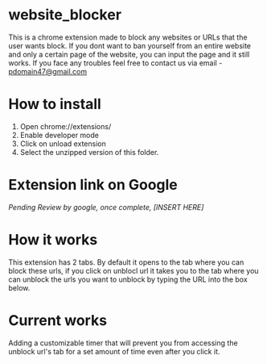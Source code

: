 # website_blocker
This is a chrome extension made to block any websites or URLs that the user wants block. If you dont want to ban yourself from an entire website and only a certain page of the website, you can input the page and it still works. If you face any troubles feel free to contact us via email - pdomain47@gmail.com


# How to install

1. Open chrome://extensions/
2. Enable developer mode
3. Click on unload extension
4. Select the unzipped version of this folder.

# Extension link on Google

*Pending Review by google, once complete, [INSERT HERE]*


# How it works
This extension has 2 tabs. By default it opens to the tab where you can block these urls, if you click on unblocl url it takes you to the tab where you can unblock the urls you want to unblock by typing the URL into the box below. 

# Current works
Adding a customizable timer that will prevent you from accessing the unblock url's tab for a set amount of time even after you click it.

